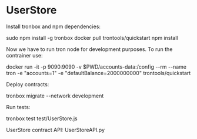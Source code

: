 # UserStore
Install tronbox and npm dependencies:

sudo npm install -g tronbox
docker pull trontools/quickstart
npm install

Now we have to run tron node for development purposes. To run the contrainer use:

docker run -it -p 9090:9090 -v $PWD/accounts-data:/config --rm --name tron -e "accounts=1" -e "defaultBalance=2000000000" trontools/quickstart

Deploy contracts:

tronbox migrate --network development

Run tests:

tronbox test test/UserStore.js

UserStore contract API: UserStoreAPI.py
